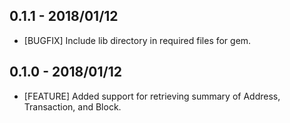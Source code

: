 ## 0.1.1  - 2018/01/12

* [BUGFIX] Include lib directory in required files for gem.


## 0.1.0  - 2018/01/12

* [FEATURE] Added support for retrieving summary of Address, Transaction,
and Block.
